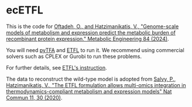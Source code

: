 # ecETFL
This is the code for [Oftadeh, O., and Hatzimanikatis, V., "Genome-scale models of metabolism and expression predict the metabolic burden of recombinant protein expression." Metabolic Engineering 84 (2024)](https://doi.org/10.1016/j.ymben.2024.06.005).

You will need [pyTFA](https://github.com/EPFL-LCSB/pytfa) and [ETFL](https://github.com/EPFL-LCSB/etfl) to run it. We recommend using commercial solvers such as CPLEX or Gurobi to run these problems.

For further details, see [ETFL's instruction](https://github.com/EPFL-LCSB/etfl/blob/master/README.rst).

The data to reconstruct the wild-type model is adopted from [Salvy, P., Hatzimanikatis, V., "The ETFL formulation allows multi-omics integration in thermodynamics-compliant metabolism and expression models" Nat Commun 11, 30 (2020)](https://doi.org/10.1038/s41467-019-13818-7).
